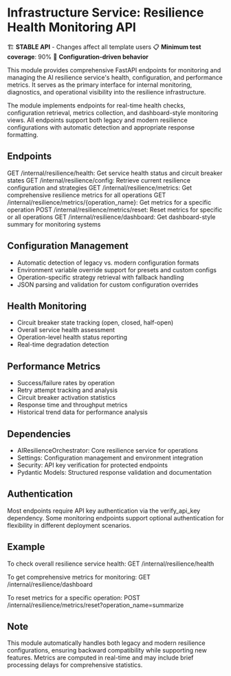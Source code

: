 # Infrastructure Service: Resilience Health Monitoring API

🏗️ **STABLE API** - Changes affect all template users
📋 **Minimum test coverage**: 90%
🔧 **Configuration-driven behavior**

This module provides comprehensive FastAPI endpoints for monitoring and managing
the AI resilience service's health, configuration, and performance metrics. It
serves as the primary interface for internal monitoring, diagnostics, and
operational visibility into the resilience infrastructure.

The module implements endpoints for real-time health checks, configuration
retrieval, metrics collection, and dashboard-style monitoring views. All
endpoints support both legacy and modern resilience configurations with
automatic detection and appropriate response formatting.

## Endpoints

GET  /internal/resilience/health: Get service health status and circuit breaker states
GET  /internal/resilience/config: Retrieve current resilience configuration and strategies
GET  /internal/resilience/metrics: Get comprehensive resilience metrics for all operations
GET  /internal/resilience/metrics/{operation_name}: Get metrics for a specific operation
POST /internal/resilience/metrics/reset: Reset metrics for specific or all operations
GET  /internal/resilience/dashboard: Get dashboard-style summary for monitoring systems

## Configuration Management

- Automatic detection of legacy vs. modern configuration formats
- Environment variable override support for presets and custom configs
- Operation-specific strategy retrieval with fallback handling
- JSON parsing and validation for custom configuration overrides

## Health Monitoring

- Circuit breaker state tracking (open, closed, half-open)
- Overall service health assessment
- Operation-level health status reporting
- Real-time degradation detection

## Performance Metrics

- Success/failure rates by operation
- Retry attempt tracking and analysis
- Circuit breaker activation statistics
- Response time and throughput metrics
- Historical trend data for performance analysis

## Dependencies

- AIResilienceOrchestrator: Core resilience service for operations
- Settings: Configuration management and environment integration
- Security: API key verification for protected endpoints
- Pydantic Models: Structured response validation and documentation

## Authentication

Most endpoints require API key authentication via the verify_api_key
dependency. Some monitoring endpoints support optional authentication
for flexibility in different deployment scenarios.

## Example

To check overall resilience service health:
GET /internal/resilience/health

To get comprehensive metrics for monitoring:
GET /internal/resilience/dashboard

To reset metrics for a specific operation:
POST /internal/resilience/metrics/reset?operation_name=summarize

## Note

This module automatically handles both legacy and modern resilience
configurations, ensuring backward compatibility while supporting
new features. Metrics are computed in real-time and may include
brief processing delays for comprehensive statistics.
